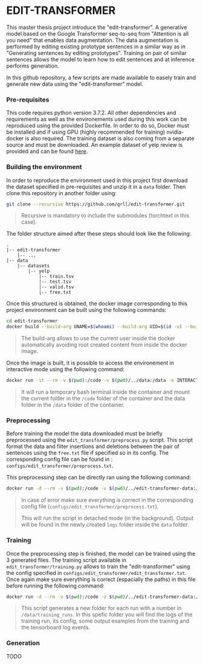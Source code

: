 EDIT-TRANSFORMER
==================

This master thesis project introduce the "edit-transformer". A generative model based on the Google Transformer 
seq-to-seq from "Attention is all you need" that enables data augmentation. The data augmentation is performed by 
editing existing prototype sentences in a similar way as in "Generating sentences by editing prototypes". Training on 
pair of similar sentences allows the model to learn how to edit sentences and at inference performs generation.
 
In this github repository, a few scripts are made available to easely train and generate new data using the 
"edit-transformer" model.

### Pre-requisites

This code requires python version 3.7.2. All other dependencies and requirements as well as the
environements used during this work can be reproduced using the provided Dockerfile. In order to do so, Docker must be
installed and if using GPU (highly recommended for training) nvidia-docker is also required. The training dataset is 
also coming from a separate source and must be downloaded. An example dataset of yelp review is provided and can be
found [here](https://worksheets.codalab.org/bundles/0x99d0557925b34dae851372841f206b8a/).

### Building the environment

In order to reproduce the environment used in this project first download the dataset specified in pre-requisites and unzip it in a 
```data``` folder. Then clone this repository in another folder using: 

```bash
git clone --recursive https://github.com/grll/edit-transformer.git
```

> Recursive is mandatory to include the submodules (torchtext in this case).

The folder structure aimed after these steps should look like the following:

    .
    |-- edit-transformer
        |-- ...
    |-- data
        |-- datasets
            |-- yelp
                |-- train.tsv
                |-- test.tsv
                |-- valid.tsv
                |-- free.txt
 
 Once this structured is obtained, the docker image corresponding to this project environment can be built using the 
 following commands:
 
```bash
cd edit-transformer
docker build --build-arg UNAME=$(whoami) --build-arg UID=$(id -u) --build-arg GID=$(id -g) -t edit-transformer:0.0.2 .
```

> The build-arg allows to use the current user inside the docker automatically avoiding root created content from inside
 the docker image.

Once the image is built, it is possible to access the environement in interactive mode using the following command:

```bash
docker run -it --rm -v $(pwd):/code -v $(pwd)/../data:/data -e INTERACTIVE_ENVIRONMENT=True edit-transformer:0.0.2 /bin/bash
```

> It will run a temporary bash terminal inside the container and mount the current folder in the `/code` folder of 
the container and the data folder in the `/data` folder of the container.

### Preprocessing

Before training the model the data downloaded must be briefly preprocessed using the `edit_transformer/preprocess.py` 
script. This script format the data and filter insertions and deletions between the pair of sentences using the 
`free.txt` file if specified so in its config. The corresponding config file can be found in :
`configs/edit_transformer/preprocess.txt`.

This preprocessing step can be directly ran using the following command:

```bash
docker run -d --rm -v $(pwd):/code -v $(pwd)/../edit-transformer-data:/data -e CUDA_VISIBLE_DEVICES=0 edit-transformer:0.0.2 python3.7 -u edit_transformer/preprocess.py
```

> In case of error make sure everything is correct in the corresponding config file 
(`configs/edit_transformer/preprocess.txt`).
>
> This will run the script in detached mode (in the background). Output will be found in the newly created `logs` folder
inside the `data` folder.

### Training

Once the preprocessing step is finished, the model can be trained using the 3 generated files. The training script 
available in `edit_transformer/training.py` allows to train the "edit-transformer" using the config specified in 
`configs/edit_transformer/edit_transformer.txt`. Once again make sure everything is correct (espacially the paths) in 
this file before running the following command:

```bash
docker run -d --rm -v $(pwd):/code -v $(pwd)/../edit-transformer-data:/data -e CUDA_VISIBLE_DEVICES=0 edit-transformer:0.0.2 python3.7 -u edit_transformer/training.py
```

> This script generates a new folder for each run with a number in `/data/training_runs`. In this spefic folder you will
find the logs of the training run, its config, some output examples from the training and the tensorboard log events.

### Generation

TODO